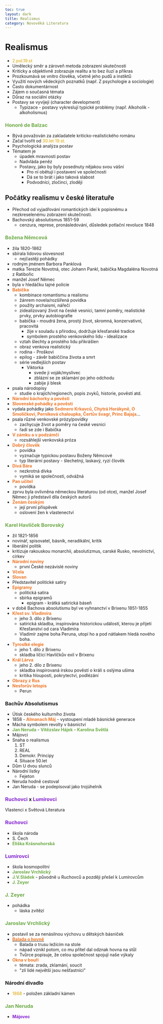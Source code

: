 ```yaml
---
toc: true
layout: dark
title: Realismus 
category: Novověká Literatura 
---
```

# Realismus
* <span style="color: #DBA400">2.pol.19.st</span>
* Umělecký směr a zároveň metoda zobrazení skutečnosti
* Kriticky a objektivně zobrazuje realitu a to bez iluzí a příkras
* Prozkoumává se vnitro člověka, včetně jeho pudů a instiktů
* Využití nových vědeckých poznatků (např. Z psychologie a sociologie)
* Často dokumentárnost
* Zájem o současná témata
* Důraz na sociální otázky
* Postavy se vyvíjejí (character development)
  * Typizace - postavy vykreslují typické problémy (např. Alkoholik - alkoholismus)
### <span style="color: #6CAA46">**Honoré de Balzac**</span>
* Bývá považován za zakladatele kriticko-realistického románu
* Začal tvořit od <span style="color: #DBA400">30.let 19.st.</span>
* Psychologická analýza postav
* Tématem je 
  * úpadek mravnosti postav
  * Nadvláda peněz
  * Postavy, jako by byly posednuty nějakou svou vášní
    * Pro ní obětují i postavení ve společnosti
    * Dá se to brát i jako taková slabost
    * Podvodníci, zločinci, zloději





## Počátky realismu v české literatuře
* Přechod od vyjadřování romantických ideí k popisnému a nezkreselenému zobrazení skutečnosti.
* Bachovský absolutismus 1851-59
  * cenzura, represe, pronásledování, důsledek potlační revoluce 1848





### <span style="color: #6CAA46">**Božena Němcová**</span>
* žila 1820-1862
* sbírala lidovou slovesnost
  * nejčastěji pohádky
* rodným jménem Barbora Panklová
* matka Terezie Novotná, otec Johann Pankl, babička Magdaléna Novotná z Ratibořic
* manžel Josef Němec
* byla v hledáčku tajné policie
* <span style="color: #EC7627">**Babička**</span>
  * kombinace romantismu a realismu
  * žánrem novela/rozšířená povídka
  * použity archaismi, nářečí
  * zidealizovaný život na české vesnici, tamní poměry, realistické prvky, prvky autobiografie
  * babička - moudrá žena, prostý život, skromná, konzervativní, pracovitá
    * žije v souladu s přírodou, dodržuje křesťanské tradice
    * symbolem prostého venkovského lidu - idealizace
  * vztah šlechty a prostého lidu přikrášlen
  * obraz venkova realistický
  * rodina - Proškovi
  * epilog - závěr babiččina života a smrt
  * série vedlejších postav
    * Viktorka
      * svede ji voják/myslivec
      * zblázní se ze sklamání po jeho odchodu
      * zabije ji blesk
* psala národopisy
  * studie o krajích/regionech, popis zvyků, historie, pověstí atd.
* <span style="color: #EC7627">**Národní báchorky a pověsti**</span>
* <span style="color: #EC7627">**Slovenské pohádky a pověsti**</span>
* vydala pohádky jako <span style="color: #EC7627">**Sedmero Krkavců, Chytrá Horákyně, O Smolíčkovi, Perníková chaloupka, Čertův švagr, Princ Bajaja**</span>...
* psala různé venkovské prózy/povídky
  * zachycuje život a poměry na české vesnici
  * řadí se zde i Babička
* <span style="color: #EC7627">**V zámku a v podzámčí**</span>
  * rozsáhlejší venkovská próza
* <span style="color: #EC7627">**Dobrý člověk**</span>
  * povídka
  * vyznačuje typickou postavu Boženy Němcové
  * typ literární postavy - šlechetný, laskavý, ryzí člověk
* <span style="color: #EC7627">**Divá Bára**</span>
  * nezkrotná dívka
  * vymiká se společnosti, odvážná
* <span style="color: #EC7627">**Pan učitel**</span>
  * povídka
* zprvu byla ovlivněna německou literaturou (od otce), manžel Josef Němec ji představil díla českých autorů
* <span style="color: #EC7627">**Ženám českým**</span>
  * její první příspěvek
  * oslovení žen k vlastenectví








### <span style= "color: #6CAA46">**Karel Havlíček Borovský**</span>
* žil 1821-1856
* novinář, spisovatel, básník, neradikální, kritik
* liberální politik
* kritizuje rakouskou monarchii, absolutizmus, carské Rusko, nevolnictví, církev
* <span style="color: #EC7627">**Národní noviny**</span>
  * první České nezávislé noviny
* <span style="color: #EC7627">**Včela**</span>
* <span style="color: #EC7627">**Slovan**</span>
* Představitel politické satiry
* <span style="color: #EC7627">**Epigramy**</span>
  * politická satira
  * sbírka epigramů
    * epigram - krátká satirická báseň
* v době Bachova absolutismu byl ve vyhnanctví v Brixenu 1851-1855
* <span style="color: #EC7627">**Křest sv. Vladimíra**</span>
  * jeho 3. dílo z Brixenu
  * satirická skladba, inspirována historickou událostí, kterou je přijetí Křesťanství od cara Vladimíra
  * Vladimír zajme boha Peruna, utopí ho a pod nátlakem hledá nového boha.
* <span style="color: #EC7627">**Tyroslké elegie**</span>
  * jeho 1. dílo z Brixenu
  * skladba líčící Havlíčkův exil v Brixenu
* <span style="color: #EC7627">**Král Lárva**</span>
  * jeho 2. dílo z Brixenu
  * skladba inspirovaná irskou pověstí o králi s oslýma ušima
  * kritika hlouposti, pokrytectví, podlézání
* <span style="color: #EC7627">**Obrazy z Rus**</span>
* <span style="color: #EC7627">**Nesforův letopis**</span>
  * Perun





### Bachův Absolutismus
* Útisk českého kulturního života
* 1858 - <span style="color: #EC7627">**Almanach Máj**</span> - vystoupení mladé básnické generace
* Mácha symbolem revolty v básnictví
* <span style="color: #6CAA46">**Jan Neruda**</span> - <span style="color: #6CAA46">**Vítězslav Hájek**</span> - <span style="color: #6CAA46">**Karolína Světlá**</span>
* Májovci
* Snaha o realismus
  1. ST
  2. REAL
  3. Demokr. Principy
  4. Situace 50.let
* Dům U dvou slunců
* Národní listky
  * Fejeton
* Neruda hodně cestoval
* Jan Neruda - se podepisoval jako trojúhelník





### <span style="color: #8422ce">**Ruchovci**</span> x <span style="color: #8422ce">**Lumírovci**</span>
 Vlastenci x Světová Literatura




### <span style="color: #8422ce">**Ruchovci**</span>
* škola národa
* S. Čech
* <span style="color: #6CAA46">**Eliška Krásnohorská**</span>




### <span style="color: #8422ce">**Lumírovci**</span>
* škola kosmopolitní
* <span style="color: #6CAA46">**Jaroslav Vrchlický**</span>
* <span style="color: #6CAA46">**J.V.Sládek**</span> - původně u Ruchovců a později přešel k Lumírovcům
* <span style="color: #6CAA46">**J. Zeyer**</span>




### <span style="color: #6CAA46">**J. Zeyer**</span>
* pohádka
  * láska zvítězí




### <span style="color: #6CAA46">**Jaroslav Vrchlický**</span>
* postavil se za nenásilnou výchovu u dětských básniček
* [<span style="color: #EC7627">**Balada o hovně**</span>](https://www.cesky-jazyk.cz/citanka/jaroslav-vrchlicky/balada-o-hovne.html)
  * Balada o trusu ležícím na stole
  * nápad vznikl potom, co mu přítel dal odznak hovna na stůl
  * Tvůrce popisuje, že celou společnost spojují naše výkaly
* <span style="color: #EC7627">**Okna v bouři**</span>
  * témata: zrada, zklamání, soucit 
  * "zlí lidé největší jsou nešťastníci"




### Národní divadlo
* <span style="color: #DBA400">1868</span> - položen základní kámen




### <span style="color: #6CAA46">**Jan Neruda**</span>
* <span style="color: #8422ce">**Májovec**</span>